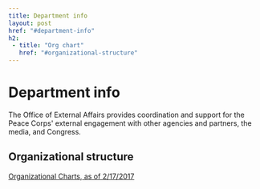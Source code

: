 ```yaml
---
title: Department info
layout: post
href: "#department-info"
h2:
 - title: "Org chart"
   href: "#organizational-structure"
---
```

# Department info
The Office of External Affairs provides coordination and support for the Peace Corps' external engagement with other agencies and partners, the media, and Congress.

## Organizational structure
<a class="list-group">[Organizational Charts, as of 2/17/2017]({{baseurl}}img/org-chart.pdf)
</a>
